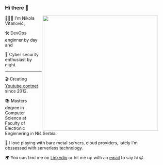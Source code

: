 ### Hi there 👋

<img align='right' src="https://github-readme-stats.vercel.app/api?username=NVitanovic&count_private=true&show_icons=true&theme=gruvbox" width="380">

👨🏻‍💻 I'm Nikola Vitanović, 

🛠️ DevOps enginner by day and 

🔐 Cyber security enthusiast by night.

<hr>

🎬 Creating [Youtube contnet](https://www.youtube.com/@NVitanovic) since 2012.

📚 Masters degree in Computer Science at Faculty of Electronic Enginnering in Niš Serbia.

🧩 I love playing with bare metal servers, cloud providers, lately I'm obssessed with serverless technology.

🌍 You can find me on [Linkedin](https://vitanovic.net) or hit me up with an [email](mailto:nikola@vitanovic.net) to say hi 😀.
